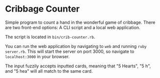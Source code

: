 # Cribbage Counter

Simple program to count a hand in the wonderful game of cribbage.
There are two front-end options: A CLI script and a local web application.

The script is located in `bin/crib-counter.rb`.

You can run the web application by navigating to `web` and running `ruby server.rb`.
This will start the server on port 3000, so navigate to `localhost:3000` in your browser.

The input fuzzily accepts inputted cards, meaning that "5 Hearts", "5 h", and "5 hea" will all match to the same card.
